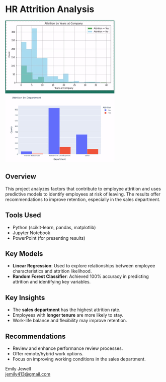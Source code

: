# HR Attrition Analysis
![Attrition Model Output](Graphs.png)

## Overview
This project analyzes factors that contribute to employee attrition and uses predictive models to identify employees at risk of leaving. The results offer recommendations to improve retention, especially in the sales department.

## Tools Used
- Python (scikit-learn, pandas, matplotlib)
- Jupyter Notebook
- PowerPoint (for presenting results)

## Key Models
- **Linear Regression**: Used to explore relationships between employee characteristics and attrition likelihood.
- **Random Forest Classifier**: Achieved 100% accuracy in predicting attrition and identifying key variables.

## Key Insights
- The **sales department** has the highest attrition rate.
- Employees with **longer tenure** are more likely to stay.
- Work-life balance and flexibility may improve retention.

## Recommendations
- Review and enhance performance review processes.
- Offer remote/hybrid work options.
- Focus on improving working conditions in the sales department.


Emily Jewell  
jemily413@gmail.com
